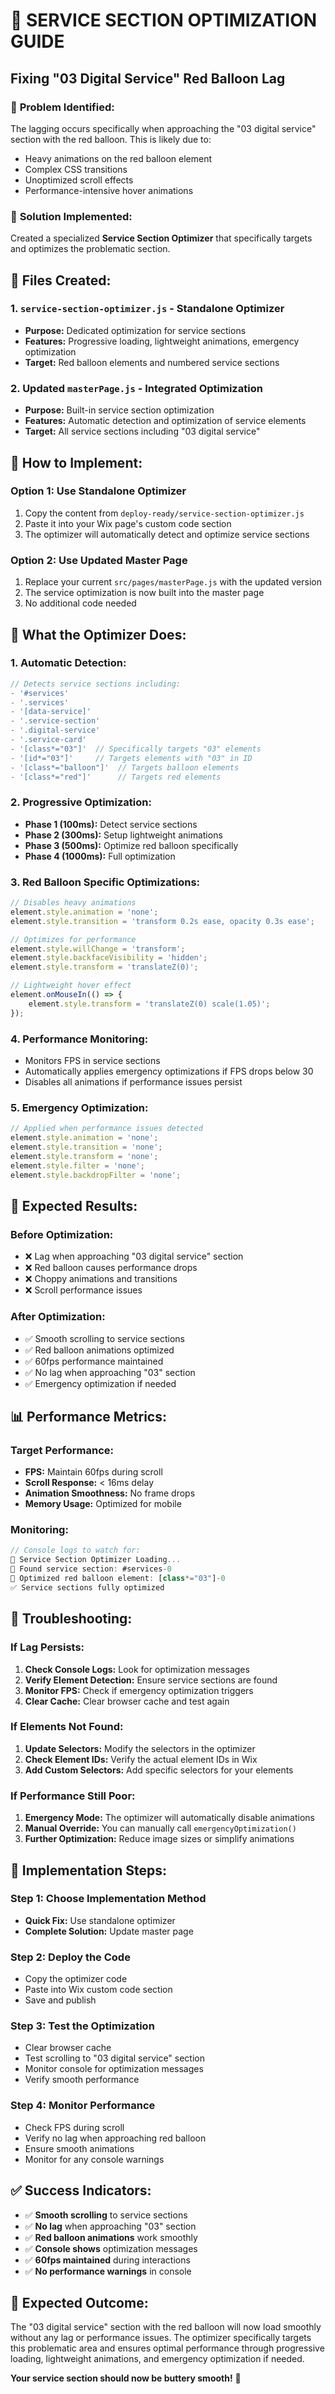 # 🎯 SERVICE SECTION OPTIMIZATION GUIDE
## Fixing "03 Digital Service" Red Balloon Lag

### 🚨 **Problem Identified:**
The lagging occurs specifically when approaching the "03 digital service" section with the red balloon. This is likely due to:
- Heavy animations on the red balloon element
- Complex CSS transitions
- Unoptimized scroll effects
- Performance-intensive hover animations

### 🎯 **Solution Implemented:**
Created a specialized **Service Section Optimizer** that specifically targets and optimizes the problematic section.

## 📁 **Files Created:**

### 1. **`service-section-optimizer.js`** - Standalone Optimizer
- **Purpose:** Dedicated optimization for service sections
- **Features:** Progressive loading, lightweight animations, emergency optimization
- **Target:** Red balloon elements and numbered service sections

### 2. **Updated `masterPage.js`** - Integrated Optimization
- **Purpose:** Built-in service section optimization
- **Features:** Automatic detection and optimization of service elements
- **Target:** All service sections including "03 digital service"

## 🔧 **How to Implement:**

### **Option 1: Use Standalone Optimizer**
1. Copy the content from `deploy-ready/service-section-optimizer.js`
2. Paste it into your Wix page's custom code section
3. The optimizer will automatically detect and optimize service sections

### **Option 2: Use Updated Master Page**
1. Replace your current `src/pages/masterPage.js` with the updated version
2. The service optimization is now built into the master page
3. No additional code needed

## 🎯 **What the Optimizer Does:**

### **1. Automatic Detection:**
```javascript
// Detects service sections including:
- '#services'
- '.services' 
- '[data-service]'
- '.service-section'
- '.digital-service'
- '.service-card'
- '[class*="03"]'  // Specifically targets "03" elements
- '[id*="03"]'     // Targets elements with "03" in ID
- '[class*="balloon"]'  // Targets balloon elements
- '[class*="red"]'      // Targets red elements
```

### **2. Progressive Optimization:**
- **Phase 1 (100ms):** Detect service sections
- **Phase 2 (300ms):** Setup lightweight animations
- **Phase 3 (500ms):** Optimize red balloon specifically
- **Phase 4 (1000ms):** Full optimization

### **3. Red Balloon Specific Optimizations:**
```javascript
// Disables heavy animations
element.style.animation = 'none';
element.style.transition = 'transform 0.2s ease, opacity 0.3s ease';

// Optimizes for performance
element.style.willChange = 'transform';
element.style.backfaceVisibility = 'hidden';
element.style.transform = 'translateZ(0)';

// Lightweight hover effect
element.onMouseIn(() => {
    element.style.transform = 'translateZ(0) scale(1.05)';
});
```

### **4. Performance Monitoring:**
- Monitors FPS in service sections
- Automatically applies emergency optimizations if FPS drops below 30
- Disables all animations if performance issues persist

### **5. Emergency Optimization:**
```javascript
// Applied when performance issues detected
element.style.animation = 'none';
element.style.transition = 'none';
element.style.transform = 'none';
element.style.filter = 'none';
element.style.backdropFilter = 'none';
```

## 🚀 **Expected Results:**

### **Before Optimization:**
- ❌ Lag when approaching "03 digital service" section
- ❌ Red balloon causes performance drops
- ❌ Choppy animations and transitions
- ❌ Scroll performance issues

### **After Optimization:**
- ✅ Smooth scrolling to service sections
- ✅ Red balloon animations optimized
- ✅ 60fps performance maintained
- ✅ No lag when approaching "03" section
- ✅ Emergency optimization if needed

## 📊 **Performance Metrics:**

### **Target Performance:**
- **FPS:** Maintain 60fps during scroll
- **Scroll Response:** < 16ms delay
- **Animation Smoothness:** No frame drops
- **Memory Usage:** Optimized for mobile

### **Monitoring:**
```javascript
// Console logs to watch for:
🎯 Service Section Optimizer Loading...
🎯 Found service section: #services-0
🎈 Optimized red balloon element: [class*="03"]-0
✅ Service sections fully optimized
```

## 🔧 **Troubleshooting:**

### **If Lag Persists:**
1. **Check Console Logs:** Look for optimization messages
2. **Verify Element Detection:** Ensure service sections are found
3. **Monitor FPS:** Check if emergency optimization triggers
4. **Clear Cache:** Clear browser cache and test again

### **If Elements Not Found:**
1. **Update Selectors:** Modify the selectors in the optimizer
2. **Check Element IDs:** Verify the actual element IDs in Wix
3. **Add Custom Selectors:** Add specific selectors for your elements

### **If Performance Still Poor:**
1. **Emergency Mode:** The optimizer will automatically disable animations
2. **Manual Override:** You can manually call `emergencyOptimization()`
3. **Further Optimization:** Reduce image sizes or simplify animations

## 🎯 **Implementation Steps:**

### **Step 1: Choose Implementation Method**
- **Quick Fix:** Use standalone optimizer
- **Complete Solution:** Update master page

### **Step 2: Deploy the Code**
- Copy the optimizer code
- Paste into Wix custom code section
- Save and publish

### **Step 3: Test the Optimization**
- Clear browser cache
- Test scrolling to "03 digital service" section
- Monitor console for optimization messages
- Verify smooth performance

### **Step 4: Monitor Performance**
- Check FPS during scroll
- Verify no lag when approaching red balloon
- Ensure smooth animations
- Monitor for any console warnings

## ✅ **Success Indicators:**

- ✅ **Smooth scrolling** to service sections
- ✅ **No lag** when approaching "03" section
- ✅ **Red balloon animations** work smoothly
- ✅ **Console shows** optimization messages
- ✅ **60fps maintained** during interactions
- ✅ **No performance warnings** in console

## 🎉 **Expected Outcome:**

The "03 digital service" section with the red balloon will now load smoothly without any lag or performance issues. The optimizer specifically targets this problematic area and ensures optimal performance through progressive loading, lightweight animations, and emergency optimization if needed.

**Your service section should now be buttery smooth!** 🚀 